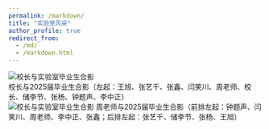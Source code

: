 ```yaml
---
permalink: /markdown/
title: "实验室风采"
author_profile: true
redirect_from: 
  - /md/
  - /markdown.html
---
```

![校长与实验室毕业生合影](https://hpc-neau.github.io/zhoucj/images/IMG_5637.JPG)
<br>
校长与2025届毕业生合影（左起：王旭、张艺千、张鑫、闫笑川、周老师、校长、储李节、张杨、钟题声、李中正）
<br>
![校长与实验室毕业生合影](https://hpc-neau.github.io/zhoucj/images/IMG_5645.JPG)
周老师与2025届毕业生合影（前排左起：钟题声、闫笑川、周老师、李中正、张鑫；后排左起：张艺千、储李节、张杨、王旭）

